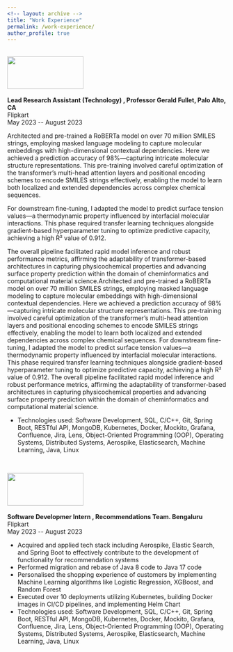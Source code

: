 ```yaml
---
<!-- layout: archive -->
title: "Work Experience"
permalink: /work-experience/
author_profile: true
---
```

<br>
<img width="175" height="75" src="https://shubhampatel10122002.github.io/images/png-clipart-logo-stanford-university-computer-science-department-higher-education-stanford-online-stanford-logo-text-logo.png"/> <br>
<br>
<b>Lead Research Assistant (Technology)   , Professor Gerald Fullet, Palo Alto, CA </b> <br>
Flipkart <br>
May 2023 -- August 2023 <br>

Architected and pre-trained a RoBERTa model on over 70 million SMILES strings, employing masked language modeling to capture molecular embeddings with high-dimensional contextual dependencies. Here we achieved a prediction accuracy of 98%—capturing intricate molecular structure representations. This pre-training involved careful optimization of the transformer’s multi-head attention layers and positional encoding schemes to encode SMILES strings effectively, enabling the model to learn both localized and extended dependencies across complex chemical sequences.

For downstream fine-tuning, I adapted the model to predict surface tension values—a thermodynamic property influenced by interfacial molecular interactions. This phase required transfer learning techniques alongside gradient-based hyperparameter tuning to optimize predictive capacity, achieving a high R² value of 0.912.

The overall pipeline facilitated rapid model inference and robust performance metrics, affirming the adaptability of transformer-based architectures in capturing physicochemical properties and advancing surface property prediction within the domain of cheminformatics and computational material science.Architected and pre-trained a RoBERTa model on over 70 million SMILES strings, employing masked language modeling to capture molecular embeddings with high-dimensional contextual dependencies. Here we achieved a prediction accuracy of 98%—capturing intricate molecular structure representations. This pre-training involved careful optimization of the transformer’s multi-head attention layers and positional encoding schemes to encode SMILES strings effectively, enabling the model to learn both localized and extended dependencies across complex chemical sequences. For downstream fine-tuning, I adapted the model to predict surface tension values—a thermodynamic property influenced by interfacial molecular interactions. This phase required transfer learning techniques alongside gradient-based hyperparameter tuning to optimize predictive capacity, achieving a high R² value of 0.912. The overall pipeline facilitated rapid model inference and robust performance metrics, affirming the adaptability of transformer-based architectures in capturing physicochemical properties and advancing surface property prediction within the domain of cheminformatics and computational material science.

* Technologies used: Software Development, SQL, C/C++, Git, Spring Boot, RESTful API, MongoDB, Kubernetes, Docker, Mockito, Grafana, Confluence, Jira, Lens, Object-Oriented Programming (OOP), Operating Systems, Distributed Systems, Aerospike, Elasticsearch, Machine Learning, Java, Linux<br>

<br>


<img width="175" height="75" src="https://nishtha777.github.io/images/Flipkart-Logo.jpg"/> <br>
<br>
<b>Software Developmer Intern , Recommendations Team. Bengaluru </b> <br>
Flipkart <br>
May 2023 -- August 2023 <br>

* Acquired and applied tech stack including Aerospike, Elastic Search, and Spring Boot to effectively contribute to the development of functionality for recommendation systems <br>
* Performed migration and rebase of Java 8 code to Java 17 code <br>
* Personalised the shopping experience of customers by implementing Machine Learning algorithms like Logistic Regression, XGBoost, and Random Forest <br>
* Executed over 10 deployments utilizing Kubernetes, building Docker images in CI/CD pipelines, and implementing Helm Chart <br>
* Technologies used: Software Development, SQL, C/C++, Git, Spring Boot, RESTful API, MongoDB, Kubernetes, Docker, Mockito, Grafana, Confluence, Jira, Lens, Object-Oriented Programming (OOP), Operating Systems, Distributed Systems, Aerospike, Elasticsearch, Machine Learning, Java, Linux<br>

